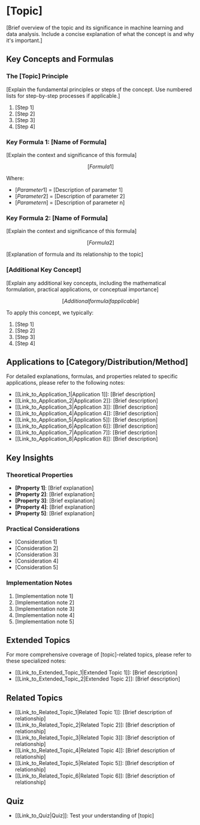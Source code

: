 # [Topic]

[Brief overview of the topic and its significance in machine learning and data analysis. Include a concise explanation of what the concept is and why it's important.]

## Key Concepts and Formulas

### The [Topic] Principle

[Explain the fundamental principles or steps of the concept. Use numbered lists for step-by-step processes if applicable.]

1. [Step 1]
2. [Step 2]
3. [Step 3]
4. [Step 4]

### Key Formula 1: [Name of Formula]

[Explain the context and significance of this formula]

$$[Formula 1]$$

Where:
- $[Parameter 1]$ = [Description of parameter 1]
- $[Parameter 2]$ = [Description of parameter 2]
- $[Parameter n]$ = [Description of parameter n]

### Key Formula 2: [Name of Formula]

[Explain the context and significance of this formula]

$$[Formula 2]$$

[Explanation of formula and its relationship to the topic]

### [Additional Key Concept]

[Explain any additional key concepts, including the mathematical formulation, practical applications, or conceptual importance]

$$[Additional formula if applicable]$$

To apply this concept, we typically:
1. [Step 1]
2. [Step 2]
3. [Step 3]
4. [Step 4]

## Applications to [Category/Distribution/Method]

For detailed explanations, formulas, and properties related to specific applications, please refer to the following notes:

- [[Link_to_Application_1|Application 1]]: [Brief description]
- [[Link_to_Application_2|Application 2]]: [Brief description]
- [[Link_to_Application_3|Application 3]]: [Brief description]
- [[Link_to_Application_4|Application 4]]: [Brief description]
- [[Link_to_Application_5|Application 5]]: [Brief description]
- [[Link_to_Application_6|Application 6]]: [Brief description]
- [[Link_to_Application_7|Application 7]]: [Brief description]
- [[Link_to_Application_8|Application 8]]: [Brief description]

## Key Insights

### Theoretical Properties
- **[Property 1]**: [Brief explanation]
- **[Property 2]**: [Brief explanation]
- **[Property 3]**: [Brief explanation]
- **[Property 4]**: [Brief explanation]
- **[Property 5]**: [Brief explanation]

### Practical Considerations
- [Consideration 1]
- [Consideration 2]
- [Consideration 3]
- [Consideration 4]
- [Consideration 5]

### Implementation Notes
1. [Implementation note 1]
2. [Implementation note 2]
3. [Implementation note 3]
4. [Implementation note 4]
5. [Implementation note 5]

## Extended Topics

For more comprehensive coverage of [topic]-related topics, please refer to these specialized notes:

- [[Link_to_Extended_Topic_1|Extended Topic 1]]: [Brief description]
- [[Link_to_Extended_Topic_2|Extended Topic 2]]: [Brief description]

## Related Topics

- [[Link_to_Related_Topic_1|Related Topic 1]]: [Brief description of relationship]
- [[Link_to_Related_Topic_2|Related Topic 2]]: [Brief description of relationship]
- [[Link_to_Related_Topic_3|Related Topic 3]]: [Brief description of relationship]
- [[Link_to_Related_Topic_4|Related Topic 4]]: [Brief description of relationship]
- [[Link_to_Related_Topic_5|Related Topic 5]]: [Brief description of relationship]
- [[Link_to_Related_Topic_6|Related Topic 6]]: [Brief description of relationship]

## Quiz
- [[Link_to_Quiz|Quiz]]: Test your understanding of [topic]

<!-- 
USAGE NOTES:
1. Replace all text in [brackets] with content specific to your topic.
2. Adapt section headings as needed to match your specific topic structure.
3. Add or remove sections based on the complexity and nature of the topic.
4. Use LaTeX for mathematical expressions between $$ delimiters when needed.
5. Maintain consistent formatting for lists, headings, and mathematical expressions.
6. Include links to related topics, quizzes, and examples when available.
7. Remove these usage notes before finalizing your document.
--> 